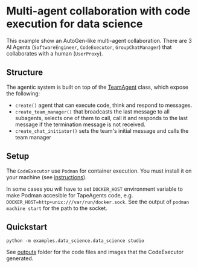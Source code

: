 # Multi-agent collaboration with code execution for data science
This example show an AutoGen-like multi-agent collaboration. There are 3 AI Agents (`SoftwareEngineer`, `CodeExecutor`, `GroupChatManager`) that collaborates with a human (`UserProxy`).

## Structure
The agentic system is built on top of the [TeamAgent](../../tapeagents/team.py) class, which expose the following:
- `create()` agent that can execute code, think and respond to messages.
- `create_team_manager()` that broadcasts the last message to all subagents, selects one of them to call, call it and responds to the last message if the termination message is not received.
- `create_chat_initiator()` sets the team's initial message and calls the team manager

## Setup
The `CodeExecutor` use `Podman` for container execution. You must install it on your machine (see [instructions](https://podman.io/getting-started/installation.html)).


In some cases you will have to set `DOCKER_HOST` environment variable to make Podman accesible for TapeAgents code, e.g. `DOCKER_HOST=http+unix:///var/run/docker.sock`. See the output of `podman machine start` for the path to the socket.

## Quickstart
```
python -m examples.data_science.data_science studio
```

See [outputs](../../outputs/) folder for the code files and images that the CodeExecutor generated.
